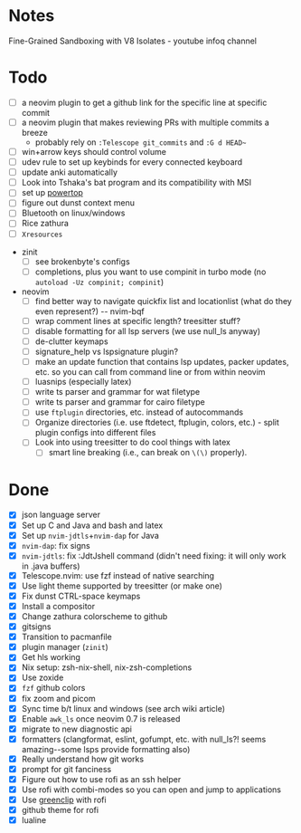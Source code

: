# Notes

Fine-Grained Sandboxing with V8 Isolates - youtube infoq channel

# Todo

- [ ] a neovim plugin to get a github link for the specific line at specific commit
- [ ] a neovim plugin that makes reviewing PRs with multiple commits a breeze
  - probably rely on `:Telescope git_commits` and `:G d HEAD~`
- [ ] win+arrow keys should control volume
- [ ] udev rule to set up keybinds for every connected keyboard
- [ ] update anki automatically
- [ ] Look into Tshaka's bat program and its compatibility with MSI
- [ ] set up [powertop](https://wiki.archlinux.org/title/Powertop)
- [ ] figure out dunst context menu
- [ ] Bluetooth on linux/windows
- [ ] Rice zathura
- [ ] `Xresources`
- zinit
  - [ ] see brokenbyte's configs
  - [ ] completions, plus you want to use compinit in turbo mode (no `autoload -Uz compinit; compinit`)
- neovim
  - [ ] find better way to navigate quickfix list and locationlist (what do they even represent?) -- nvim-bqf
  - [ ] wrap comment lines at specific length? treesitter stuff?
  - [ ] disable formatting for all lsp servers (we use null_ls anyway)
  - [ ] de-clutter keymaps
  - [ ] signature_help vs lspsignature plugin?
  - [ ] make an update function that contains lsp updates, packer updates, etc. so you can call from command line or from within neovim
  - [ ] luasnips (especially latex)
  - [ ] write ts parser and grammar for wat filetype
  - [ ] write ts parser and grammar for cairo filetype
  - [ ] use `ftplugin` directories, etc. instead of autocommands
  - [ ] Organize directories (i.e. use ftdetect, ftplugin, colors, etc.) - split plugin configs into different files
  - [ ] Look into using treesitter to do cool things with latex
    - [ ] smart line breaking (i.e., can break on `\(\)` properly).

# Done

- [x] json language server
- [x] Set up C and Java and bash and latex
- [x] Set up `nvim-jdtls`+`nvim-dap` for Java
- [x] `nvim-dap`: fix signs
- [x] `nvim-jdtls`: fix :JdtJshell command (didn't need fixing: it will only work in .java buffers)
- [x] Telescope.nvim: use fzf instead of native searching
- [x] Use light theme supported by treesitter (or make one)
- [x] Fix dunst CTRL-space keymaps
- [x] Install a compositor
- [x] Change zathura colorscheme to github
- [x] gitsigns
- [x] Transition to pacmanfile
- [x] plugin manager (`zinit`)
- [x] Get hls working
- [x] Nix setup: zsh-nix-shell, nix-zsh-completions
- [x] Use zoxide
- [x] `fzf` github colors
- [x] fix zoom and picom
- [x] Sync time b/t linux and windows (see arch wiki article)
- [x] Enable `awk_ls` once neovim 0.7 is released
- [x] migrate to new diagnostic api
- [x] formatters (clangformat, eslint, gofumpt, etc. with null_ls?! seems amazing--some lsps provide formatting also)
- [x] Really understand how git works
- [x] prompt for git fanciness
- [x] Figure out how to use rofi as an ssh helper
- [x] Use rofi with combi-modes so you can open and jump to applications
- [x] Use [greenclip](https://github.com/erebe/greenclip) with rofi
- [x] github theme for rofi
- [x] lualine
